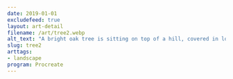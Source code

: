 ```yaml
---
date: 2019-01-01
excludefeed: true
layout: art-detail
filename: /art/tree2.webp
alt_text: "A bright oak tree is sitting on top of a hill, covered in lots of grass. A rock is visible coming out of the earth."
slug: tree2
arttags:
- landscape
program: Procreate
---
```

